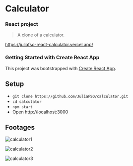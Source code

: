 # Calculator
### React project
> A clone of a calculator.

https://juliafso-react-calculator.vercel.app/

### Getting Started with Create React App
This project was bootstrapped with [Create React App](https://github.com/facebook/create-react-app).

## **Setup**
* `git clone https://github.com/JuliaFSO/calculator.git`
* `cd calculator`
* `npm start`
* Open http://localhost:3000

## Footages
![calculator1](https://user-images.githubusercontent.com/81381511/190024105-3f52d495-d090-41a2-8540-5d6eab5b220b.gif)

![calculator2](https://user-images.githubusercontent.com/81381511/190024119-fad3e7f5-45e2-4c3f-8954-80d745585119.gif)

![calculator3](https://user-images.githubusercontent.com/81381511/190024126-dab99f68-c66e-493d-ad72-d9cecb763160.gif)
